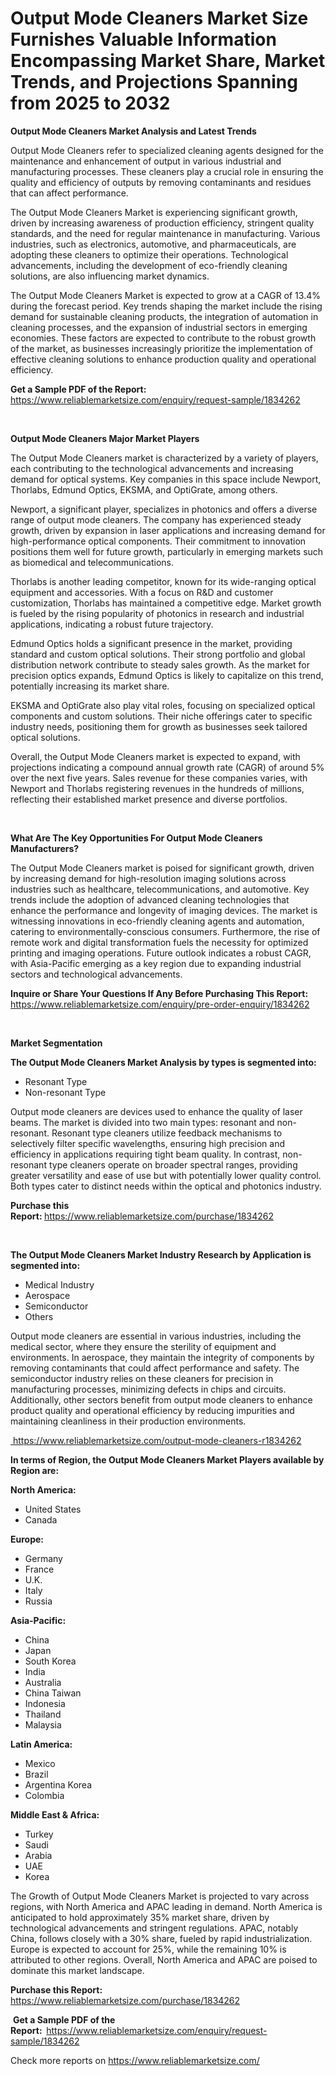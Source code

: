 <p><h1>Output Mode Cleaners Market Size Furnishes Valuable Information Encompassing Market Share, Market Trends, and Projections Spanning from 2025 to 2032</h1></p><p><strong>Output Mode Cleaners Market Analysis and Latest Trends</strong></p>
<p><p>Output Mode Cleaners refer to specialized cleaning agents designed for the maintenance and enhancement of output in various industrial and manufacturing processes. These cleaners play a crucial role in ensuring the quality and efficiency of outputs by removing contaminants and residues that can affect performance.</p><p>The Output Mode Cleaners Market is experiencing significant growth, driven by increasing awareness of production efficiency, stringent quality standards, and the need for regular maintenance in manufacturing. Various industries, such as electronics, automotive, and pharmaceuticals, are adopting these cleaners to optimize their operations. Technological advancements, including the development of eco-friendly cleaning solutions, are also influencing market dynamics.</p><p>The Output Mode Cleaners Market is expected to grow at a CAGR of 13.4% during the forecast period. Key trends shaping the market include the rising demand for sustainable cleaning products, the integration of automation in cleaning processes, and the expansion of industrial sectors in emerging economies. These factors are expected to contribute to the robust growth of the market, as businesses increasingly prioritize the implementation of effective cleaning solutions to enhance production quality and operational efficiency.</p></p>
<p><strong>Get a Sample PDF of the Report:&nbsp;</strong> <a href="https://www.reliablemarketsize.com/enquiry/request-sample/1834262?utm_campaign=3197&utm_medium=2&utm_source=Github&utm_content=ia&utm_term=06042025&utm_id=output-mode-cleaners">https://www.reliablemarketsize.com/enquiry/request-sample/1834262</a></p>
<p>&nbsp;</p>
<p><strong>Output Mode Cleaners Major Market Players</strong></p>
<p><p>The Output Mode Cleaners market is characterized by a variety of players, each contributing to the technological advancements and increasing demand for optical systems. Key companies in this space include Newport, Thorlabs, Edmund Optics, EKSMA, and OptiGrate, among others.</p><p>Newport, a significant player, specializes in photonics and offers a diverse range of output mode cleaners. The company has experienced steady growth, driven by expansion in laser applications and increasing demand for high-performance optical components. Their commitment to innovation positions them well for future growth, particularly in emerging markets such as biomedical and telecommunications.</p><p>Thorlabs is another leading competitor, known for its wide-ranging optical equipment and accessories. With a focus on R&D and customer customization, Thorlabs has maintained a competitive edge. Market growth is fueled by the rising popularity of photonics in research and industrial applications, indicating a robust future trajectory.</p><p>Edmund Optics holds a significant presence in the market, providing standard and custom optical solutions. Their strong portfolio and global distribution network contribute to steady sales growth. As the market for precision optics expands, Edmund Optics is likely to capitalize on this trend, potentially increasing its market share.</p><p>EKSMA and OptiGrate also play vital roles, focusing on specialized optical components and custom solutions. Their niche offerings cater to specific industry needs, positioning them for growth as businesses seek tailored optical solutions.</p><p>Overall, the Output Mode Cleaners market is expected to expand, with projections indicating a compound annual growth rate (CAGR) of around 5% over the next five years. Sales revenue for these companies varies, with Newport and Thorlabs registering revenues in the hundreds of millions, reflecting their established market presence and diverse portfolios.</p></p>
<p>&nbsp;</p>
<p><strong>What Are The Key Opportunities For Output Mode Cleaners Manufacturers?</strong></p>
<p><p>The Output Mode Cleaners market is poised for significant growth, driven by increasing demand for high-resolution imaging solutions across industries such as healthcare, telecommunications, and automotive. Key trends include the adoption of advanced cleaning technologies that enhance the performance and longevity of imaging devices. The market is witnessing innovations in eco-friendly cleaning agents and automation, catering to environmentally-conscious consumers. Furthermore, the rise of remote work and digital transformation fuels the necessity for optimized printing and imaging operations. Future outlook indicates a robust CAGR, with Asia-Pacific emerging as a key region due to expanding industrial sectors and technological advancements.</p></p>
<p><strong>Inquire or Share Your Questions If Any Before Purchasing This Report:</strong> <a href="https://www.reliablemarketsize.com/enquiry/pre-order-enquiry/1834262?utm_campaign=3197&utm_medium=2&utm_source=Github&utm_content=ia&utm_term=06042025&utm_id=output-mode-cleaners">https://www.reliablemarketsize.com/enquiry/pre-order-enquiry/1834262</a></p>
<p>&nbsp;</p>
<p><strong>Market Segmentation</strong></p>
<p><strong>The Output Mode Cleaners Market Analysis by types is segmented into:</strong></p>
<p><ul><li>Resonant Type</li><li>Non-resonant Type</li></ul></p>
<p><p>Output mode cleaners are devices used to enhance the quality of laser beams. The market is divided into two main types: resonant and non-resonant. Resonant type cleaners utilize feedback mechanisms to selectively filter specific wavelengths, ensuring high precision and efficiency in applications requiring tight beam quality. In contrast, non-resonant type cleaners operate on broader spectral ranges, providing greater versatility and ease of use but with potentially lower quality control. Both types cater to distinct needs within the optical and photonics industry.</p></p>
<p><strong>Purchase this Report:&nbsp;</strong><a href="https://www.reliablemarketsize.com/purchase/1834262?utm_campaign=3197&utm_medium=2&utm_source=Github&utm_content=ia&utm_term=06042025&utm_id=output-mode-cleaners">https://www.reliablemarketsize.com/purchase/1834262</a></p>
<p>&nbsp;</p>
<p><strong>The Output Mode Cleaners Market Industry Research by Application is segmented into:</strong></p>
<p><ul><li>Medical Industry</li><li>Aerospace</li><li>Semiconductor</li><li>Others</li></ul></p>
<p><p>Output mode cleaners are essential in various industries, including the medical sector, where they ensure the sterility of equipment and environments. In aerospace, they maintain the integrity of components by removing contaminants that could affect performance and safety. The semiconductor industry relies on these cleaners for precision in manufacturing processes, minimizing defects in chips and circuits. Additionally, other sectors benefit from output mode cleaners to enhance product quality and operational efficiency by reducing impurities and maintaining cleanliness in their production environments.</p></p>
<p><a href="https://www.reliablemarketsize.com/output-mode-cleaners-r1834262?utm_campaign=3197&utm_medium=2&utm_source=Github&utm_content=ia&utm_term=06042025&utm_id=output-mode-cleaners">&nbsp;https://www.reliablemarketsize.com/output-mode-cleaners-r1834262</a></p>
<p><strong>In terms of Region, the Output Mode Cleaners Market Players available by Region are:</strong></p>
<p>
    <p> <strong> North America: </strong>
        <ul>
            <li>United States</li>
            <li>Canada</li>
        </ul>
        </p> 
    <p> <strong> Europe: </strong>
        <ul>
            <li>Germany</li>
            <li>France</li>
            <li>U.K.</li>
            <li>Italy</li>
            <li>Russia</li>
        </ul>
        </p> 
    <p> <strong> Asia-Pacific: </strong>
        <ul>
            <li>China</li>
            <li>Japan</li>
            <li>South Korea</li>
            <li>India</li>
            <li>Australia</li>
            <li>China Taiwan</li>
            <li>Indonesia</li>
            <li>Thailand</li>
            <li>Malaysia</li>
        </ul>
        </p> 
    <p> <strong> Latin America: </strong>
        <ul>
            <li>Mexico</li>
            <li>Brazil</li>
            <li>Argentina Korea</li>
            <li>Colombia</li>
        </ul>
        </p> 
    <p> <strong> Middle East & Africa: </strong>
        <ul>
            <li>Turkey</li>
            <li>Saudi</li>
            <li>Arabia</li>
            <li>UAE</li>
            <li>Korea</li>
        </ul>
    </p>
    </p>
<p><p>The Growth of Output Mode Cleaners Market is projected to vary across regions, with North America and APAC leading in demand. North America is anticipated to hold approximately 35% market share, driven by technological advancements and stringent regulations. APAC, notably China, follows closely with a 30% share, fueled by rapid industrialization. Europe is expected to account for 25%, while the remaining 10% is attributed to other regions. Overall, North America and APAC are poised to dominate this market landscape.</p></p>
<p><strong>Purchase this Report: </strong><a href="https://www.reliablemarketsize.com/purchase/1834262?utm_campaign=3197&utm_medium=2&utm_source=Github&utm_content=ia&utm_term=06042025&utm_id=output-mode-cleaners">https://www.reliablemarketsize.com/purchase/1834262</a></p>
<p>&nbsp;<strong>Get a Sample PDF of the Report:&nbsp;&nbsp;</strong><a href="https://www.reliablemarketsize.com/enquiry/request-sample/1834262?utm_campaign=3197&utm_medium=2&utm_source=Github&utm_content=ia&utm_term=06042025&utm_id=output-mode-cleaners">https://www.reliablemarketsize.com/enquiry/request-sample/1834262</a></p>
<p><strong></strong></p>
<p>Check more reports on <a href="https://www.reliablemarketsize.com/?utm_campaign=3197&utm_medium=2&utm_source=Github&utm_content=ia&utm_term=06042025&utm_id=output-mode-cleaners">https://www.reliablemarketsize.com/</a></p>